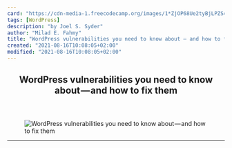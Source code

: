 ```yaml
---
card: "https://cdn-media-1.freecodecamp.org/images/1*ZjOP68Ue2tyBjLPZS4Nz1g.jpeg"
tags: [WordPress]
description: "by Joel S. Syder"
author: "Milad E. Fahmy"
title: "WordPress vulnerabilities you need to know about — and how to fix them"
created: "2021-08-16T10:08:05+02:00"
modified: "2021-08-16T10:08:05+02:00"
---
```

<div class="site-wrapper">
<main id="site-main" class="site-main outer">
<div class="inner">
<article class="post-full post tag-wordpress tag-tech tag-security tag-programming tag-web-development ">
<header class="post-full-header">
<h1 class="post-full-title">WordPress vulnerabilities you need to know about — and how to fix them</h1>
</header>
<figure class="post-full-image">
<picture>
<source media="(max-width: 700px)" sizes="1px" srcset="data:image/gif;base64,R0lGODlhAQABAIAAAAAAAP///yH5BAEAAAAALAAAAAABAAEAAAIBRAA7 1w">
<source media="(min-width: 701px)" sizes="(max-width: 800px) 400px,
(max-width: 1170px) 700px,
1400px" srcset="https://cdn-media-1.freecodecamp.org/images/1*ZjOP68Ue2tyBjLPZS4Nz1g.jpeg 300w,
https://cdn-media-1.freecodecamp.org/images/1*ZjOP68Ue2tyBjLPZS4Nz1g.jpeg 600w,
https://cdn-media-1.freecodecamp.org/images/1*ZjOP68Ue2tyBjLPZS4Nz1g.jpeg 1000w,
https://cdn-media-1.freecodecamp.org/images/1*ZjOP68Ue2tyBjLPZS4Nz1g.jpeg 2000w">
<img onerror="this.style.display='none'" src="https://cdn-media-1.freecodecamp.org/images/1*ZjOP68Ue2tyBjLPZS4Nz1g.jpeg" alt="WordPress vulnerabilities you need to know about — and how to fix them">
</picture>
</figure>
<section class="post-full-content">
<div class="post-content medium-migrated-article">
</div>
<hr>
</section>
</article>
</div>
</main>
</div>
<!-- Google Tag Manager (noscript) -->
<!-- End Google Tag Manager (noscript) -->
